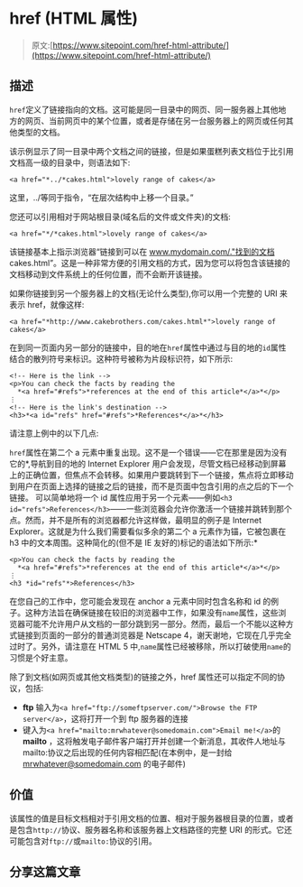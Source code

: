 # href (HTML 属性)

> 原文:[https://www.sitepoint.com/href-html-attribute/](https://www.sitepoint.com/href-html-attribute/)

## 描述

`href`定义了链接指向的文档。这可能是同一目录中的网页、同一服务器上其他地方的网页、当前网页中的某个位置，或者是存储在另一台服务器上的网页或任何其他类型的文档。

该示例显示了同一目录中两个文档之间的链接，但是如果蛋糕列表文档位于比引用文档高一级的目录中，则语法如下:

```
<a href="*../*cakes.html">lovely range of cakes</a>
```

这里，../等同于指令，“在层次结构中上移一个目录。”

您还可以引用相对于网站根目录(域名后的文件或文件夹)的文档:

```
<a href="*/*cakes.html">lovely range of cakes</a> 
```

该链接基本上指示浏览器“链接到可以在 www.mydomain.com/."找到的文档 cakes.html”。这是一种非常方便的引用文档的方式，因为您可以将包含该链接的文档移动到文件系统上的任何位置，而不会断开该链接。

如果你链接到另一个服务器上的文档(无论什么类型),你可以用一个完整的 URI 来表示 href，就像这样:

```
<a href="*http://www.cakebrothers.com/cakes.html*">lovely range of cakes</a>
```

在到同一页面内另一部分的链接中，目的地在`href`属性中通过与目的地的`id`属性结合的散列符号来标识。这种符号被称为片段标识符，如下所示:

```
<!-- Here is the link -->
<p>You can check the facts by reading the
  *<a href="#refs">*references at the end of this article*</a>*</p>
⋮
<!-- Here is the link's destination -->
<h3>*<a id="refs" href="#refs">*References*</a>*</h3> 
```

请注意上例中的以下几点:

`href`属性在第二个 a 元素中重复出现。这不是一个错误——它在那里是因为没有它的*,导航到目的地的 Internet Explorer 用户会发现，尽管文档已经移动到屏幕上的正确位置，但焦点不会转移。如果用户要跳转到下一个链接，焦点将立即移动到用户在页面上选择的链接之后的链接，而不是页面中包含引用的点之后的下一个链接。
可以简单地将一个 id 属性应用于另一个元素——例如`<h3
id="refs">References</h3>`——一些浏览器会允许你激活一个链接并跳转到那个点。然而，并不是所有的浏览器都允许这样做，最明显的例子是 Internet Explorer。这就是为什么我们需要看似多余的第二个 a 元素作为锚，它被包裹在 h3 中的文本周围。这种简化的(但不是 IE 友好的)标记的语法如下所示:*

```
<p>You can check the facts by reading the
  *<a href="#refs">*references at the end of this article*</a>*</p>
⋮
<h3 *id="refs"*>References</h3> 
```

在您自己的工作中，您可能会发现在 anchor a 元素中同时包含名称和 id 的例子。这种方法旨在确保链接在较旧的浏览器中工作，如果没有`name`属性，这些浏览器可能不允许用户从文档的一部分跳到另一部分。然而，最后一个不能以这种方式链接到页面的一部分的普通浏览器是 Netscape 4，谢天谢地，它现在几乎完全过时了。另外，请注意在 HTML 5 中,`name`属性已经被移除，所以打破使用`name`的习惯是个好主意。

除了到文档(如网页或其他文档类型)的链接之外，href 属性还可以指定不同的协议，包括:

*   **ftp** 输入为`<a href="ftp://someftpserver.com/">Browse the FTP server</a>`，这将打开一个到 ftp 服务器的连接
*   键入为`<a href="mailto:mrwhatever@somedomain.com">Email me!</a>`的 **mailto** ，这将触发电子邮件客户端打开并创建一个新消息，其收件人地址与 mailto:协议之后出现的任何内容相匹配(在本例中，是一封给 mrwhatever@somedomain.com 的电子邮件)

## 价值

该属性的值是目标文档相对于引用文档的位置、相对于服务器根目录的位置，或者是包含`http://`协议、服务器名称和该服务器上文档路径的完整 URI 的形式。它还可能包含对`ftp://`或`mailto:`协议的引用。

## 分享这篇文章